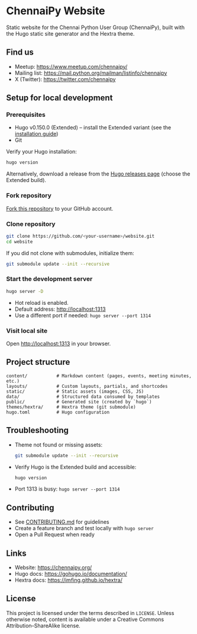 # ChennaiPy Website

Static website for the Chennai Python User Group (ChennaiPy), built with the Hugo static site generator and the Hextra theme.

## Find us

- Meetup: <https://www.meetup.com/chennaipy/>
- Mailing list: <https://mail.python.org/mailman/listinfo/chennaipy>
- X (Twitter): <https://twitter.com/chennaipy>

## Setup for local development

### Prerequisites

- Hugo v0.150.0 (Extended) – install the Extended variant (see the [installation guide](https://gohugo.io/installation/))
- Git

Verify your Hugo installation:

```bash
hugo version
```

Alternatively, download a release from the [Hugo releases page](https://github.com/gohugoio/hugo/releases) (choose the Extended build).

### Fork repository

[Fork this repository](https://github.com/chennaipy/website/fork) to your GitHub account.

### Clone repository

```bash
git clone https://github.com/<your-username>/website.git
cd website
```

If you did not clone with submodules, initialize them:

```bash
git submodule update --init --recursive
```

### Start the development server

```bash
hugo server -D
```

- Hot reload is enabled.
- Default address: <http://localhost:1313>
- Use a different port if needed: `hugo server --port 1314`

### Visit local site

Open <http://localhost:1313> in your browser.

## Project structure

```text
content/           # Markdown content (pages, events, meeting minutes, etc.)
layouts/           # Custom layouts, partials, and shortcodes
static/            # Static assets (images, CSS, JS)
data/              # Structured data consumed by templates
public/            # Generated site (created by `hugo`)
themes/hextra/     # Hextra theme (git submodule)
hugo.toml          # Hugo configuration
```

## Troubleshooting

- Theme not found or missing assets:

  ```bash
  git submodule update --init --recursive
  ```

- Verify Hugo is the Extended build and accessible:

  ```bash
  hugo version
  ```

- Port 1313 is busy: `hugo server --port 1314`

## Contributing

- See [CONTRIBUTING.md](CONTRIBUTING.md) for guidelines
- Create a feature branch and test locally with `hugo server`
- Open a Pull Request when ready

## Links

- Website: <https://chennaipy.org/>
- Hugo docs: <https://gohugo.io/documentation/>
- Hextra docs: <https://imfing.github.io/hextra/>

## License

This project is licensed under the terms described in `LICENSE`. Unless otherwise noted, content is available under a Creative Commons Attribution–ShareAlike license.
